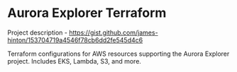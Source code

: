 # Aurora Explorer Terraform
Project description - https://gist.github.com/james-hinton/153704719a4546f78cb6dd2fe545d4c6

Terraform configurations for AWS resources supporting the Aurora Explorer project. Includes EKS, Lambda, S3, and more.
